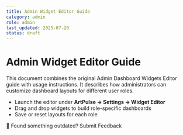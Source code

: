 ```yaml
---
title: Admin Widget Editor Guide
category: admin
role: admin
last_updated: 2025-07-20
status: draft
---
```


# Admin Widget Editor Guide

This document combines the original Admin Dashboard Widgets Editor guide with
usage instructions. It describes how administrators can customize dashboard
layouts for different user roles.

- Launch the editor under **ArtPulse → Settings → Widget Editor**
- Drag and drop widgets to build role-specific dashboards
- Save or reset layouts for each role

💬 Found something outdated? Submit Feedback
